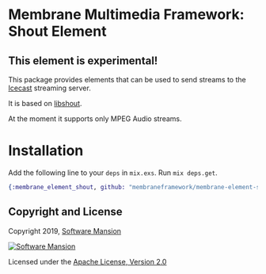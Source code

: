 # Membrane Multimedia Framework: Shout Element

## This element is experimental!

This package provides elements that can be used to send streams to the
[Icecast](http://icecast.org) streaming server.

It is based on [libshout](http://downloads.xiph.org/releases/libshout/).

At the moment it supports only MPEG Audio streams.

# Installation

Add the following line to your `deps` in `mix.exs`.  Run `mix deps.get`.

```elixir
{:membrane_element_shout, github: "membraneframework/membrane-element-shout"}
```

## Copyright and License

Copyright 2019, [Software Mansion](https://swmansion.com/?utm_source=git&utm_medium=readme&utm_campaign=membrane)

[![Software Mansion](https://membraneframework.github.io/static/logo/swm_logo_readme.png)](https://swmansion.com/?utm_source=git&utm_medium=readme&utm_campaign=membrane)

Licensed under the [Apache License, Version 2.0](LICENSE)
